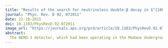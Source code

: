 ```yaml
---
title: "Results of the search for neutrinoless double-β decay in $^{100}$Mo with the NEMO-3 experiment"
journal: "Phys. Rev. D 92, 072011"
date: 21-10-2015
doi: 10.1103/PhysRevD.92.072011
image_url: "https://journals.aps.org/prd/article/10.1103/PhysRevD.92.072011/figures/20/medium"
abstract: 
  The NEMO-3 detector, which had been operating in the Modane Underground Laboratory from 2003 to 2010, was designed to search for neutrinoless double-$\beta$(0$\nu\beta\beta$) decay. We report the final results of a search for 0$\nu\beta\beta$ decays with 6.914 kg of $^{100}$Mo using the entire NEMO-3 data set with a detector live time of 4.96 yr, which corresponds to an exposure of 34.3 kg yr. We perform a detailed study of the expected background in the 0$\nu\beta\beta$ signal region and find no evidence of  0$\nu\beta\beta$ decays in the data. The level of observed background in the  0$\nu\beta\beta$  signal region $[2.8–3.2]$ MeV is $0.44\pm0.13$ counts/yr/kg, and no events are observed in the interval $[3.2–10]$ MeV. We therefore derive a lower limit on the half-life of 0$\nu\beta\beta$ decays in  $^{100}$Mo of $T_{1/2}(0$\nu\beta\beta$)> 1.1\times 10^{24}$ yr at the 90% confidence level, under the hypothesis of decay kinematics similar to that for light Majorana neutrino exchange. Depending on the model used for calculating nuclear matrix elements, the limit for the effective Majorana neutrino mass lies in the range $\left < m_\nu \right > \leq 0.33-0.62$ eV. We also report constraints on other lepton-number violating mechanisms for 0$\nu\beta\beta$ decays.
---
```

